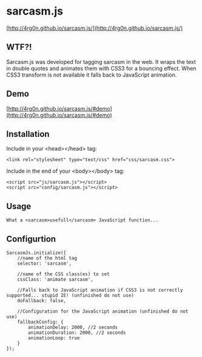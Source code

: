 # sarcasm.js

[http://4rg0n.github.io/sarcasm.js/](http://4rg0n.github.io/sarcasm.js/)

## WTF?!

Sarcasm.js was developed for tagging sarcasm in the web.
It wraps the text in double quotes and animates them with CSS3 for a bouncing effect.
When CSS3 transform is not available it falls back to JavaScript animation.

## Demo

[http://4rg0n.github.io/sarcasm.js/#demo](http://4rg0n.github.io/sarcasm.js/#demo)

## Installation

Include in your &lt;head&gt;&lt;/head&gt; tag:

    <link rel="stylesheet" type="text/css" href="css/sarcasm.css">


Include in the end of your &lt;body&gt;&lt;/body&gt; tag:

    <script src="js/sarcasm.js"></script>
    <script src="config/sarcasm.js"></script>


## Usage

    What a <sarcasm>usefull</sarcasm> JavaScript function...

## Configurtion

    SarcasmJs.initialize({
        //name of the html tag
        selector: 'sarcasm',

        //name of the CSS class(es) to set
        cssClass: 'animate sarcasm',

        //Falls back to JavaScript animation if CSS3 is not correctly supported... stupid IE! (unfinished do not use)
        doFallback: false,

        //Configuration for the JavaScript animation (unfinished do not use)
        fallbackConfig: {
            animationDelay: 2000, //2 seconds
            animationDuration: 2000, //2 seconds
            animationLoop: true
        }
    });

